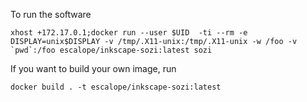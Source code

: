 
To run the software

	xhost +172.17.0.1;docker run --user $UID  -ti --rm -e DISPLAY=unix$DISPLAY -v /tmp/.X11-unix:/tmp/.X11-unix -w /foo -v `pwd`:/foo escalope/inkscape-sozi:latest sozi 

If you want to build your own image, run

	docker build . -t escalope/inkscape-sozi:latest

